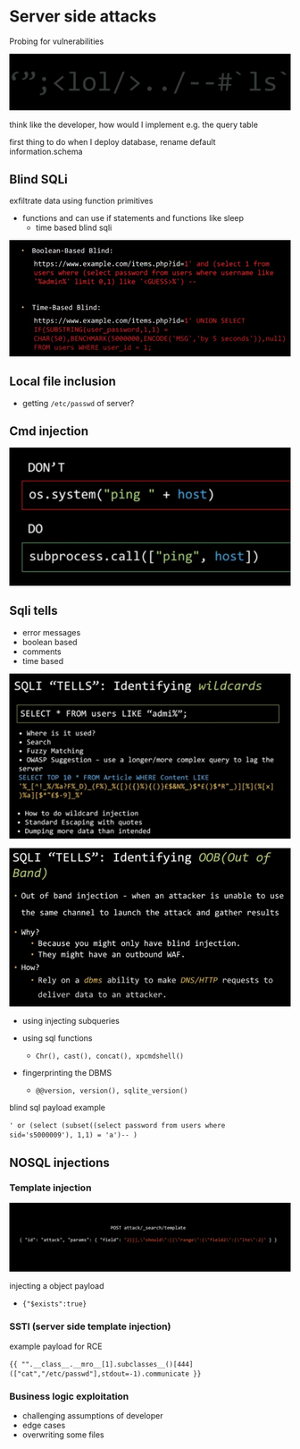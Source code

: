 # Server side attacks



Probing for vulnerabilities

![Screen Shot 2021-06-24 at 2.05.21 pm](./images/11.png)

think like the developer, how would I implement e.g. the query table

first thing to do when I deploy database, rename default information.schema 



## Blind SQLi

exfiltrate data using function primitives

- functions and can use if statements and functions like sleep
  - time based blind sqli



![Screen Shot 2021-06-24 at 4.26.19 pm](./images/12.png)



## Local file inclusion

- getting `/etc/passwd` of server?

## Cmd injection

![Screen Shot 2021-06-24 at 7.46.08 pm](./images/13)



## Sqli tells

- error messages
- boolean based
- comments
- time based

![Screen Shot 2021-06-27 at 12.08.46 am](./images/14.png)

![Screen Shot 2021-06-27 at 12.43.08 am](./images/15.png)

- using injecting subqueries

- using sql functions

  - `Chr(), cast(), concat(), xpcmdshell()`

- fingerprinting the DBMS

  - `@@version, version(), sqlite_version()`

  

blind sql payload example

`' or (select (subset((select password from users where sid='s5000009'), 1,1) = 'a')-- )`

## NOSQL injections

### Template injection

![Screen Shot 2021-06-27 at 1.45.32 am](./images/1.png)



injecting a object payload

- `{"$exists":true}`



### SSTI (server side template injection)

example payload for RCE

`{{ "".__class__.__mro__[1].subclasses__()[444](["cat","/etc/passwd"],stdout=-1).communicate }}`



### Business logic exploitation

- challenging assumptions of developer
- edge cases
- overwriting some files

